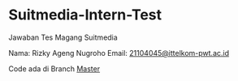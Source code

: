 # Suitmedia-Intern-Test
Jawaban Tes Magang Suitmedia

Nama: Rizky Ageng Nugroho
Email: 21104045@ittelkom-pwt.ac.id

Code ada di Branch [Master](https://github.com/Introvertskrrt/Suitmedia-Intern-Test/tree/master)
